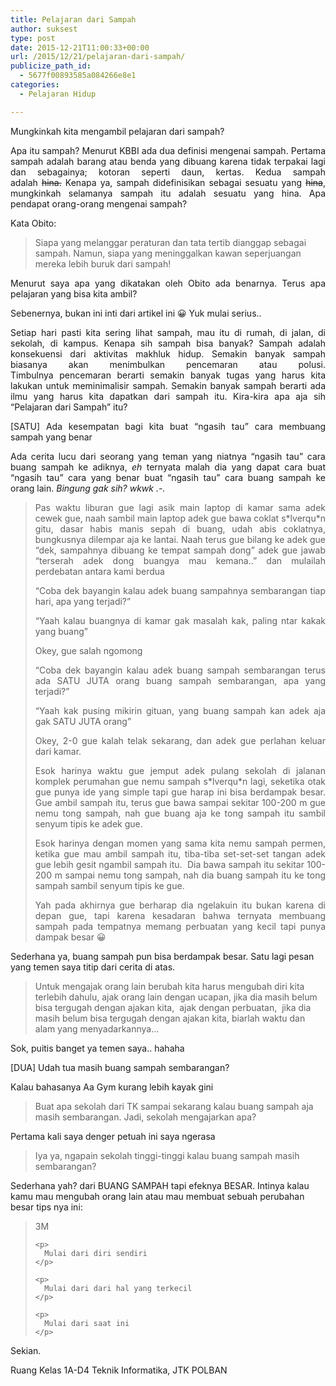 ```yaml
---
title: Pelajaran dari Sampah
author: suksest
type: post
date: 2015-12-21T11:00:33+00:00
url: /2015/12/21/pelajaran-dari-sampah/
publicize_path_id:
  - 5677f00893585a084266e8e1
categories:
  - Pelajaran Hidup

---
```

<p style="text-align:justify;">
  Mungkinkah kita mengambil pelajaran dari sampah?
</p>

<p style="text-align:justify;">
  Apa itu sampah? Menurut KBBI ada dua definisi mengenai sampah. Pertama sampah adalah barang atau benda yang dibuang karena tidak terpakai lagi dan sebagainya; kotoran seperti daun, kertas. Kedua sampah adalah <span style="text-decoration:line-through;">hina.</span> Kenapa ya, sampah didefinisikan sebagai sesuatu yang <span style="text-decoration:line-through;">hina</span>, mungkinkah selamanya sampah itu adalah sesuatu yang hina. Apa pendapat orang-orang mengenai sampah?<!--more-->
</p>

<p style="text-align:justify;">
  Kata Obito:
</p>

> Siapa yang melanggar peraturan dan tata tertib dianggap sebagai sampah. Namun, siapa yang meninggalkan kawan seperjuangan mereka lebih buruk dari sampah!

<p style="text-align:justify;">
  Menurut saya apa yang dikatakan oleh Obito ada benarnya. Terus apa pelajaran yang bisa kita ambil?
</p>

<p style="text-align:justify;">
  Sebenernya, bukan ini inti dari artikel ini 😀 Yuk mulai serius..
</p>

<p style="text-align:justify;">
  Setiap hari pasti kita sering lihat sampah, mau itu di rumah, di jalan, di sekolah, di kampus. Kenapa sih sampah bisa banyak? Sampah adalah konsekuensi dari aktivitas makhluk hidup. Semakin banyak sampah biasanya akan menimbulkan pencemaran atau polusi. Timbulnya pencemaran berarti semakin banyak tugas yang harus kita lakukan untuk meminimalisir sampah. Semakin banyak sampah berarti ada ilmu yang harus kita dapatkan dari sampah itu. Kira-kira apa aja sih &#8220;Pelajaran dari Sampah&#8221; itu?
</p>

<p style="text-align:justify;">
  [SATU] Ada kesempatan bagi kita buat &#8220;ngasih tau&#8221; cara membuang sampah yang benar
</p>

<p style="text-align:justify;">
  Ada cerita lucu dari seorang yang teman yang niatnya &#8220;ngasih tau&#8221; cara buang sampah ke adiknya, <em>eh </em>ternyata malah dia yang dapat cara buat &#8220;ngasih tau&#8221; cara yang benar buat &#8220;ngasih tau&#8221; cara buang sampah ke orang lain. <em>Bingung gak sih? wkwk .-.</em>
</p>

> <p style="text-align:justify;">
>   Pas waktu liburan gue lagi asik main laptop di kamar sama adek cewek gue, naah sambil main laptop adek gue bawa coklat s*lverqu*n gitu, dasar habis manis sepah di buang, udah abis coklatnya, bungkusnya dilempar aja ke lantai. Naah terus gue bilang ke adek gue &#8220;dek, sampahnya dibuang ke tempat sampah dong&#8221; adek gue jawab &#8220;terserah adek dong buangya mau kemana..&#8221; dan mulailah perdebatan antara kami berdua
> </p>
> 
> <p style="text-align:justify;">
>   &#8220;Coba dek bayangin kalau adek buang sampahnya sembarangan tiap hari, apa yang terjadi?&#8221;
> </p>
> 
> <p style="text-align:justify;">
>   &#8220;Yaah kalau buangnya di kamar gak masalah kak, paling ntar kakak yang buang&#8221;
> </p>
> 
> <p style="text-align:justify;">
>   Okey, gue salah ngomong
> </p>
> 
> <p style="text-align:justify;">
>   &#8220;Coba dek bayangin kalau adek buang sampah sembarangan terus ada SATU JUTA orang buang sampah sembarangan, apa yang terjadi?&#8221;
> </p>
> 
> <p style="text-align:justify;">
>   &#8220;Yaah kak pusing mikirin gituan, yang buang sampah kan adek aja gak SATU JUTA orang&#8221;
> </p>
> 
> <p style="text-align:justify;">
>   Okey, 2-0 gue kalah telak sekarang, dan adek gue perlahan keluar dari kamar.
> </p>
> 
> <p style="text-align:justify;">
>   Esok harinya waktu gue jemput adek pulang sekolah di jalanan komplek perumahan gue nemu sampah s*lverqu*n lagi, seketika otak gue punya ide yang simple tapi gue harap ini bisa berdampak besar. Gue ambil sampah itu, terus gue bawa sampai sekitar 100-200 m gue nemu tong sampah, nah gue buang aja ke tong sampah itu sambil senyum tipis ke adek gue.
> </p>
> 
> <p style="text-align:justify;">
>   Esok harinya dengan momen yang sama kita nemu sampah permen, ketika gue mau ambil sampah itu, tiba-tiba set-set-set tangan adek gue lebih gesit ngambil sampah itu.  Dia bawa sampah itu sekitar 100-200 m sampai nemu tong sampah, nah dia buang sampah itu ke tong sampah sambil senyum tipis ke gue.
> </p>
> 
> <p style="text-align:justify;">
>   Yah pada akhirnya gue berharap dia ngelakuin itu bukan karena di depan gue, tapi karena kesadaran bahwa ternyata membuang sampah pada tempatnya memang perbuatan yang kecil tapi punya dampak besar 😀
> </p>
> 
> <p style="text-align:justify;">
>   </blockquote> 
>   
>   <p>
>     Sederhana ya, buang sampah pun bisa berdampak besar. Satu lagi pesan yang temen saya titip dari cerita di atas.
>   </p>
>   
>   <blockquote>
>     <p>
>       Untuk mengajak orang lain berubah kita harus mengubah diri kita terlebih dahulu, ajak orang lain dengan ucapan, jika dia masih belum bisa tergugah dengan ajakan kita,  ajak dengan perbuatan,  jika dia masih belum bisa tergugah dengan ajakan kita, biarlah waktu dan alam yang menyadarkannya&#8230;
>     </p>
>   </blockquote>
>   
>   <p>
>     Sok, puitis banget ya temen saya.. hahaha
>   </p>
>   
>   <p>
>     [DUA] Udah tua masih buang sampah sembarangan?
>   </p>
>   
>   <p>
>     Kalau bahasanya Aa Gym kurang lebih kayak gini
>   </p>
>   
>   <blockquote>
>     <p>
>       Buat apa sekolah dari TK sampai sekarang kalau buang sampah aja masih sembarangan. Jadi, sekolah mengajarkan apa?
>     </p>
>   </blockquote>
>   
>   <p>
>     Pertama kali saya denger petuah ini saya ngerasa
>   </p>
>   
>   <blockquote>
>     <p>
>       Iya ya, ngapain sekolah tinggi-tinggi kalau buang sampah masih sembarangan?
>     </p>
>   </blockquote>
>   
>   <p>
>     Sederhana yah? dari BUANG SAMPAH tapi efeknya BESAR. Intinya kalau kamu mau mengubah orang lain atau mau membuat sebuah perubahan besar tips nya ini:
>   </p>
>   
>   <blockquote>
>     <p>
>       3M
>     </p>
>     
>     <p>
>       Mulai dari diri sendiri
>     </p>
>     
>     <p>
>       Mulai dari dari hal yang terkecil
>     </p>
>     
>     <p>
>       Mulai dari saat ini
>     </p>
>   </blockquote>
>   
>   <p>
>     Sekian.
>   </p>
>   
>   <p>
>     Ruang Kelas 1A-D4 Teknik Informatika, JTK POLBAN
>   </p>